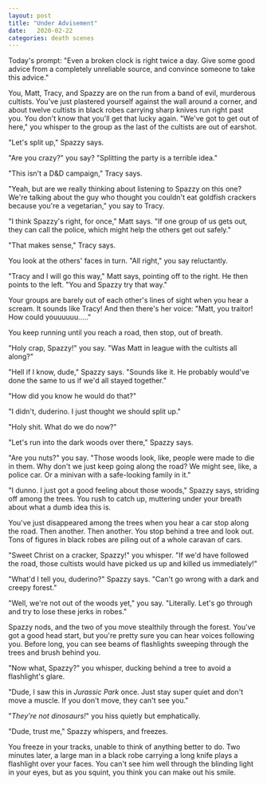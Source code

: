 ```yaml
---
layout: post
title: "Under Advisement"
date:   2020-02-22
categories: death scenes
---
```

Today's prompt: "Even a broken clock is right twice a day. Give some good advice from a completely unreliable source, and convince someone to take this advice."

You, Matt, Tracy, and Spazzy are on the run from a band of evil, murderous cultists. You've just plastered yourself against the wall around a corner, and about twelve cultists in black robes carrying sharp knives run right past you. You don't know that you'll get that lucky again. "We've got to get out of here," you whisper to the group as the last of the cultists are out of earshot.

"Let's split up," Spazzy says.

"Are you crazy?" you say? "Splitting the party is a terrible idea."

"This isn't a D&D campaign," Tracy says.

"Yeah, but are we really thinking about listening to Spazzy on this one? We're talking about the guy who thought you couldn't eat goldfish crackers because you're a vegetarian," you say to Tracy.

"I think Spazzy's right, for once," Matt says. "If one group of us gets out, they can call the police, which might help the others get out safely."

"That makes sense," Tracy says.

You look at the others' faces in turn. "All right," you say reluctantly.

"Tracy and I will go this way," Matt says, pointing off to the right. He then points to the left. "You and Spazzy try that way."

Your groups are barely out of each other's lines of sight when you hear a scream. It sounds like Tracy! And then there's her voice: "Matt, you traitor! How could youuuuuu....."

You keep running until you reach a road, then stop, out of breath.

"Holy crap, Spazzy!" you say. "Was Matt in league with the cultists all along?"

"Hell if I know, dude," Spazzy says. "Sounds like it. He probably would've done the same to us if we'd all stayed together."

"How did you know he would do that?"

"I didn't, duderino. I just thought we should split up."

"Holy shit. What do we do now?"

"Let's run into the dark woods over there," Spazzy says.

"Are you nuts?" you say. "Those woods look, like, people were made to die in them. Why don't we just keep going along the road? We might see, like, a police car. Or a minivan with a safe-looking family in it."

"I dunno. I just got a good feeling about those woods," Spazzy says, striding off among the trees. You rush to catch up, muttering under your breath about what a dumb idea this is.

You've just disappeared among the trees when you hear a car stop along the road. Then another. Then another. You stop behind a tree and look out. Tons of figures in black robes are piling out of a whole caravan of cars.

"Sweet Christ on a cracker, Spazzy!" you whisper. "If we'd have followed the road, those cultists would have picked us up and killed us immediately!"

"What'd I tell you, duderino?" Spazzy says. "Can't go wrong with a dark and creepy forest."

"Well, we're not out of the woods yet," you say. "Literally. Let's go through and try to lose these jerks in robes."

Spazzy nods, and the two of you move stealthily through the forest. You've got a good head start, but you're pretty sure you can hear voices following you. Before long, you can see beams of flashlights sweeping through the trees and brush behind you.

"Now what, Spazzy?" you whisper, ducking behind a tree to avoid a flashlight's glare.

"Dude, I saw this in _Jurassic Park_ once. Just stay super quiet and don't move a muscle. If you don't move, they can't see you."

"_They're not dinosaurs!_" you hiss quietly but emphatically.

"Dude, trust me," Spazzy whispers, and freezes.

You freeze in your tracks, unable to think of anything better to do. Two minutes later, a large man in a black robe carrying a long knife plays a flashlight over your faces. You can't see him well through the blinding light in your eyes, but as you squint, you think you can make out his smile.
